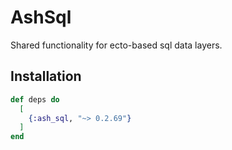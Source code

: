 # AshSql

Shared functionality for ecto-based sql data layers.

## Installation

```elixir
def deps do
  [
    {:ash_sql, "~> 0.2.69"}
  ]
end
```
